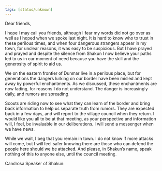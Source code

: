 ```yaml
---
tags: [status/unknown]
---
```


Dear friends,

I hope I may call you friends, although I fear my words did not go over as well as I hoped when we spoke last night. It is hard to know who to trust in these perilous times, and when four dangerous strangers appear in my town, for unclear reasons, it was easy to be suspicious. But I have prayed and prayed and despite the silence from Shakun I now believe your paths led to us in our moment of need because you have the skill and the generosity of spirit to aid us.

We on the eastern frontier of Dunmar live in a perilous place, but for generations the dangers lurking on our border have been misled and kept away by powerful enchantments. As we discussed, these enchantments are now fading, for reasons I do not understand. The danger is increasingly daily, and rumors are spreading.

Scouts are riding now to see what they can learn of the border and bring back information to help us separate truth from rumors. They are expected back in a few days, and will report to the village council when they return. I would like you all to be at that meeting, as your perspective and information will, I feel, be invaluable in our deliberations. I will send a messenger when we have news.

While we wait, I beg that you remain in town. I do not know if more attacks will come, but I will feel safer knowing there are those who can defend the people here should we be attacked. And please, in Shakun’s name, speak nothing of this to anyone else, until the council meeting.

Candrosa
Speaker of Shakun